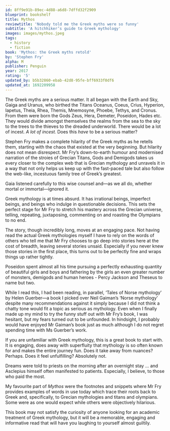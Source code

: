 ```yaml
---
id: 8ff9e91b-89ec-4d88-a6d8-7dffd32f2909
blueprint: bookshelf
title: Mythos
reviewtitle: 'Nobody told me the Greek myths were so funny'
subtitle: 'A hitchhiker’s guide to Greek mythology'
images: images/mythos.jpeg
tags:
  - history
  - fiction
book: 'Mythos: the Greek myths retold'
by: 'Stephen Fry'
alpha: M
publisher: Penguin
year: 2017
rating: '5'
updated_by: b5b32860-ebab-42d8-95fe-bff6933f0df6
updated_at: 1692209958
---
```

The Greek myths are a serious matter. It all began with the Earth and Sky, Gaiga and Uranus, who birthed the Titans Oceanus, Coeus, Crius, Hyperion, Iapetus, Theia, Rhea, Themis, Mnemosyne, Phoebe, Tethys, and Cronus. From them were born the Gods Zeus, Hera, Demeter, Poseidon, Hades etc. They would divide amongst themselves the realms from the sea to the sky to the trees to the thieves to the dreaded underworld. There would be a lot of incest. *A lot of incest.* Does this *have* to be a serious matter?

Stephen Fry makes a complete hilarity of the Greek myths as he retells them, starting with the chaos that existed at the very beginning. But hilarity does not mean disrespect. Mr Fry’s down-to-earth humour and modernised narration of the stroies of Grecian Titans, Gods and Demigods takes us every closer to the complex web that is Grecian mythology and unravels it in a way that not only helps us keep up with the fast-paced tale but also follow the web-like, incestuous family tree of Greek’s greatest.

<div class="quote">Gaia listened carefully to this wise counsel and—as we all do, whether mortal or immortal—ignored it.</div>

Greek mythology is at times absurd. It has irrational beings, imperfect beings, and beings who indulge in questionable decisions. This sets the perfect stage for Mr Fry to stretch his mastery across the Grecian universe, telling, repeating, juxtaposing, commenting on and roasting the Olympians to no end.

The story, though incredibly long, moves at an engaging pace. Not having read the actual Greek mythologies myself I have to rely on the words of others who tell me that Mr Fry chooses to go deep into stories here at the cost of breadth, leaving several stories unsaid. Especially if you never knew those stories in the first place, this turns out to be perfectly fine and wraps things up rather tightly.

<div class="quote">Poseidon spent almost all his time pursuing a perfectly exhausting quantity of beautiful girls and boys and fathering by the girls an even greater number of monsters, demigods and human heroes - Percy Jackson and Theseus to name but two.</div>

While I read this, I had been reading, in parallel, ‘Tales of Norse mythology’ by Helen Guerber—a book I picked over Neil Gaiman’s ‘Norse mythology’ despite many recommendations against it simply because I did not think a chatty tone would fit a topic as serious as mythology. Even when I finally made up my mind to try the funny stuff out with Mr Fry’s book, I was hesitant, but my fears turned out to be unfounded. In hindsight, I probably would have enjoyed Mr Gaiman’s book just as much although I do not regret spending time with Ms Guerber’s work.

If you are unfamiliar with Greek mythology, this is a great book to start with. It is engaging, does away with superfluity that mythology is so often known for and makes the entire journey fun. Does it take away from nuances? Perhaps. Does it feel unfulfilling? Absolutely not.

<div class="quote">Dreams were told to priests on the morning after an overnight stay ... and Asclepius himself often manifested to patients. Especially, I believe, to those who paid the most.</div>

My favourite part of *Mythos* were the footnotes and snippets where Mr Fry provides examples of words in use today which trace their roots back to Greek and, specifically, to Grecian mythologies and titans and olympians. Some were as one would expect while others were objectively hilarious.

This book may not satisfy the curiosity of anyone looking for an academic treatment of Greek mythology, but it will be a memorable, engaging and informative read that will have you laughing to yourself almost guiltily.